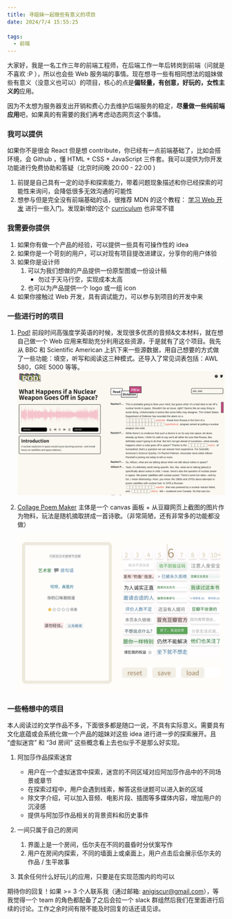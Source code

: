 ```yaml
---
title: 寻姐妹一起做些有意义的项目
date: 2024/7/4 15:55:25

tags:
  - 前端
---
```


大家好，我是一名工作三年的前端工程师，在后端工作一年后转岗到前端（问就是不喜欢 :P ），所以也会些 Web 服务端的事情。现在想寻一些有相同想法的姐妹做些有意义（没意义也可以）的项目，核心的点是**偏轻量，有创意，好玩的，女性主义的**应用。

因为不太想为服务器支出开销和费心力去维护后端服务的稳定，**尽量做一些纯前端应用**吧，如果真的有需要的我们再考虑动态网页这个事情。

### 我可以提供

如果你不是很会 React 但是想 contribute，你已经有一点前端基础了，比如会搭环境，会 Github ，懂 HTML + CSS + JavaScript 三件套。我可以提供为你开发功能进行免费协助和答疑（北京时间晚 20:00 - 22:00 )

1. 前提是自己具有一定的动手和探索能力，带着问题现象描述和你已经探索的可能性来询问，会降低很多无效沟通的可能性
2. 想参与但是完全没有前端基础的话，很推荐 MDN 的这个教程： [学习 Web 开发](https://developer.mozilla.org/zh-CN/docs/Learn) 进行一些入门。发现新增的这个 [curriculum](https://developer.mozilla.org/en-US/curriculum/) 也非常不错

### 我需要你提供

1. 如果你有做一个产品的经验，可以提供一些具有可操作性的 idea
2. 如果你是一个苛刻的用户，可以对现有项目提改进建议，分享你的用户体验
3. 如果你是设计师
   1. 可以为我们想做的产品提供一份原型图或一份设计稿
      - 勿过于天马行空，实现成本太高
   2. 也可以为产品提供一个 logo 或一组 icon
4. 如果你接触过 Web 开发，具有调试能力，可以参与到项目的开发中来

### 一些进行时的项目

1. [Pod!](https://r.piggy.lol/pod/)
   前段时间高强度学英语的时候，发现很多优质的音频&文本材料，就在想自己做一个 Web 应用来帮助充分利用这些资源，于是就有了这个项目。我先从 BBC 和 Scientific American 上扒下来一些源数据，用自己想要的方式做了一些功能：填空，听写和阅读这三种模式。还导入了常见词表包括：AWL 580，GRE 5000 等等。
   ![](./find-a-coworker/pod.png)

2. [Collage Poem Maker](https://r.piggy.lol/collage-poem/)
   主体是一个 canvas 画板 + 从豆瓣网页上截图的图片作为物料，玩法是随机摘取拼成一首诗歌。（非常简陋，还有非常多的功能都没做）

   ![](./find-a-coworker/collage-poem.png)

### 一些畅想中的项目

本人阅读过的文学作品不多，下面很多都是随口一说，不具有实际意义。需要具有文化底蕴或会系统化做一个产品的姐妹对这些 idea 进行进一步的探索展开。且 “虚拟迷宫” 和 “3d 房间” 这些概念看上去也似乎不是那么好实现。

1. 阿加莎作品探索迷宫

   - 用户在一个虚拟迷宫中探索，迷宫的不同区域对应阿加莎作品中的不同场景或章节
   - 在探索过程中，用户会遇到线索，解答这些谜题可以进入新的区域
   - 除文字介绍，可以加入音频、电影片段、插图等多媒体内容，增加用户的沉浸感
   - 提供与阿加莎作品相关的背景资料和历史事件

2. 一间只属于自己的房间

   1. 界面上是一个房间，伍尔夫在不同的晨昏时分伏案写作
   2. 用户在房间内探索，不同的墙面上或桌面上，用户点击后会展示伍尔夫的作品 / 生平故事

3. 其余任何什么好玩儿的应用，只要是在实现范围内的均可以

期待你的回复！如果 >= 3 个人联系我（通过邮箱: anigiscur@gmail.com），等我觉得一个 team 的角色都配备了之后会拉一个 slack 群组然后我们在里面进行后续的讨论。工作之余时间有限不能及时回复的话还请见谅。

